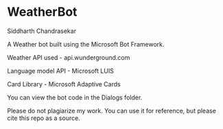 # WeatherBot
Siddharth Chandrasekar

A Weather bot built using the Microsoft Bot Framework.

Weather API used - api.wunderground.com

Language model API - Microsoft LUIS

Card Library - Microsoft Adaptive Cards

You can view the bot code in the Dialogs folder.

Please do not plagiarize my work. You can use it for reference, but please cite this repo as a source. 
